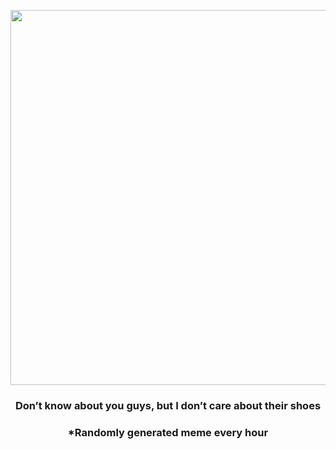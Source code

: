 <p align="center">
        <img src="https://i.redd.it/c3vaqi5f9fx91.jpg" width="600" height="600">
        </p>
        <h3 align="center">Don’t know about you guys, but I don’t care about their shoes</h3>
        <h3 align="center">*Randomly generated meme every hour</h3>
    